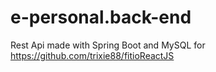 # e-personal.back-end
Rest Api made with Spring Boot and MySQL for https://github.com/trixie88/fitioReactJS
